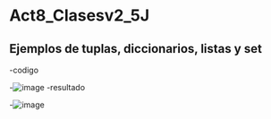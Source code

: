 # Act8_Clasesv2_5J
## Ejemplos de tuplas, diccionarios, listas y set
-codigo

-![image](https://github.com/user-attachments/assets/081590d0-e264-4257-8b0d-9eb46c71e86c)
-resultado

-![image](https://github.com/user-attachments/assets/35aeded0-0f18-4078-8e4a-784bab1a90fb)

